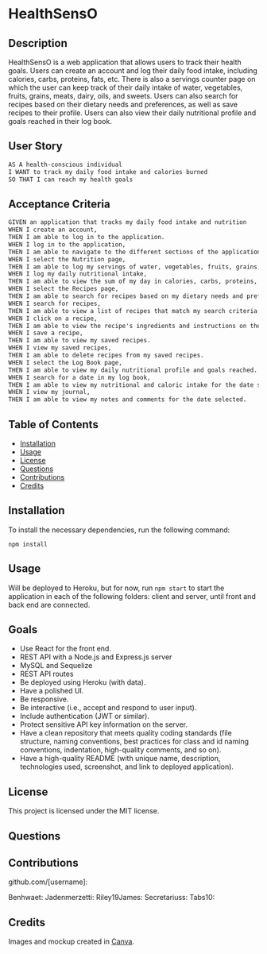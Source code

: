 # HealthSensO

## Description

HealthSensO is a web application that allows users to track their health goals. Users can create an account and log their daily food intake, including calories, carbs, proteins, fats, etc. There is also a servings counter page on which the user can keep track of their daily intake of water, vegetables, fruits, grains, meats, dairy, oils, and sweets.
Users can also search for recipes based on their dietary needs and preferences, as well as save recipes to their profile. Users can also view their daily nutritional profile and goals reached in their log book.

## User Story

```md
AS A health-conscious individual
I WANT to track my daily food intake and calories burned
SO THAT I can reach my health goals
```

## Acceptance Criteria

```md
GIVEN an application that tracks my daily food intake and nutrition
WHEN I create an account,
THEN I am able to log in to the application.
WHEN I log in to the application,
THEN I am able to navigate to the different sections of the application.
WHEN I select the Nutrition page,
THEN I am able to log my servings of water, vegetables, fruits, grains, meats, dairy, oils, and sweets.
WHEN I log my daily nutritional intake,
THEN I am able to view the sum of my day in calories, carbs, proteins, fats, etc.
WHEN I select the Recipes page,
THEN I am able to search for recipes based on my dietary needs and preferences.
WHEN I search for recipes,
THEN I am able to view a list of recipes that match my search criteria.
WHEN I click on a recipe,
THEN I am able to view the recipe's ingredients and instructions on the original website.
WHEN I save a recipe,
THEN I am able to view my saved recipes.
WHEN I view my saved recipes,
THEN I am able to delete recipes from my saved recipes.
WHEN I select the Log Book page,
THEN I am able to view my daily nutritional profile and goals reached.
WHEN I search for a date in my log book,
THEN I am able to view my nutritional and caloric intake for the date selected,
WHEN I view my journal,
THEN I am able to view my notes and comments for the date selected.
```

## Table of Contents

* [Installation](#installation)
* [Usage](#usage)
* [License](#license)
* [Questions](#questions)
* [Contributions](#contributions)
* [Credits](#credits)

## Installation

To install the necessary dependencies, run the following command:

```npm install```

## Usage

Will be deployed to Heroku, but for now, run ```npm start``` to start the application in each of the following folders: client and server, until front and back end are connected.

## Goals

* Use React for the front end.
* REST API with a Node.js and Express.js server
* MySQL and Sequelize
* REST API routes
* Be deployed using Heroku (with data).
* Have a polished UI.
* Be responsive.
* Be interactive (i.e., accept and respond to user input).
* Include authentication (JWT or similar).
* Protect sensitive API key information on the server.
* Have a clean repository that meets quality coding standards (file structure, naming conventions, best practices for class and id naming conventions, indentation, high-quality comments, and so on).
* Have a high-quality README (with unique name, description, technologies used, screenshot, and link to deployed application).

## License

This project is licensed under the MIT license.

## Questions

## Contributions

github.com/[username]:

Benhwaet:
Jadenmerzetti:
Riley19James:
Secretariuss:
Tabs10:

## Credits

Images and mockup created in [Canva](https://www.canva.com/).
